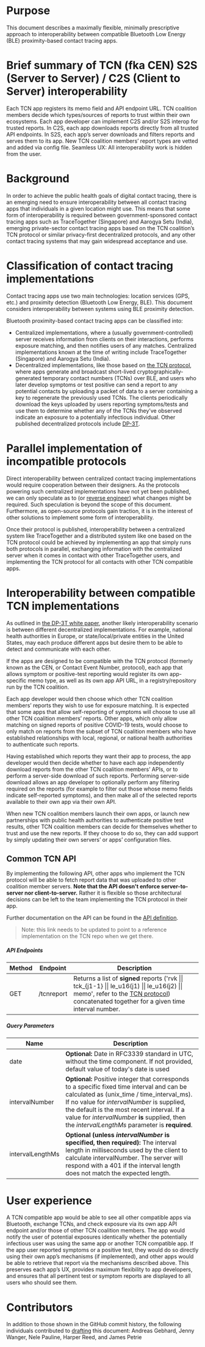   # Purpose
This document describes a maximally flexible, minimally prescriptive approach to interoperability between compatible Bluetooth Low Energy (BLE) proximity-based contact tracing apps.

# Brief summary of TCN (fka CEN) S2S (Server to Server) / C2S (Client to Server) interoperability
Each TCN app registers its memo field and API endpoint URL.
TCN coalition members decide which types/sources of reports to trust within their own ecosystems.
Each app developer can implement C2S and/or S2S interop for trusted reports.
In C2S, each app downloads reports directly from all trusted API endpoints.
In S2S, each app’s server downloads and filters reports and serves them to its app.
New TCN coalition members’ report types are vetted and added via config file.
Seamless UX: All interoperability work is hidden from the user.

# Background
In order to achieve the public health goals of digital contact tracing, there is an emerging need to ensure interoperability between all contact tracing apps that individuals in a given location might use. This means that some form of interoperability is required between government-sponsored contact tracing apps such as TraceTogether (Singapore) and Aarogya Setu (India), emerging private-sector contact tracing apps based on the TCN coalition’s TCN protocol or similar privacy-first decentralized protocols, and any other contact tracing systems that may gain widespread acceptance and use.

# Classification of contact tracing implementations
Contact tracing apps use two main technologies: location services (GPS, etc.) and proximity detection (Bluetooth Low Energy, BLE). This document considers interoperability between systems using BLE proximity detection.

Bluetooth proximity-based contact tracing apps can be classified into:
- Centralized implementations, where a (usually government-controlled) server receives information from clients on their interactions, performs exposure matching, and then notifies users of any matches. Centralized implementations known at the time of writing include TraceTogether (Singapore) and Aarogya Setu (India).
- Decentralized implementations, like those based on [the TCN protocol](https://github.com/TCNCoalition/TCN), where apps generate and broadcast short-lived cryptographically-generated temporary contact numbers (TCNs) over BLE, and users who later develop symptoms or test positive can send a report to any potential contacts by uploading a packet of data to a server containing a key to regenerate the previously used TCNs. The clients periodically download the keys uploaded by users reporting symptoms/tests and use them to determine whether any of the TCNs they’ve observed indicate an exposure to a potentially infectious individual. Other published decentralized protocols include [DP-3T](https://github.com/DP-3T/documents/blob/6ac18840fce3dd1c5e8f101dda7f036cffcbccee/DP3T%20White%20Paper.pdf).

# Parallel implementation of incompatible protocols
Direct interoperability between centralized contact tracing implementations would require cooperation between their designers. As the protocols powering such centralized implementations have not yet been published, we can only speculate as to (or [reverse engineer](https://medium.com/@frankvolkel/tracetogether-under-the-hood-7d5e509aeb5d)) what changes might be required. Such speculation is beyond the scope of this document. Furthermore, as open-source protocols gain traction, it is in the interest of other solutions to implement some form of interoperability.

Once their protocol is published, interoperability between a centralized system like TraceTogether and a distributed system like one based on the TCN protocol could be achieved by implementing an app that simply runs both protocols in parallel, exchanging information with the centralized server when it comes in contact with other TraceTogether users, and implementing the TCN protocol for all contacts with other TCN compatible apps.

# Interoperability between compatible TCN implementations
As outlined in [the DP-3T white paper](https://github.com/DP-3T/documents/blob/6ac18840fce3dd1c5e8f101dda7f036cffcbccee/DP3T%20White%20Paper.pdf), another likely interoperability scenario is between different decentralized implementations. For example, national health authorities in Europe, or state/local/private entities in the United States, may each produce different apps but desire them to be able to detect and communicate with each other.

If the apps are designed to be compatible with the TCN protocol (formerly known as the CEN, or Contact Event Number, protocol), each app that allows symptom or positive-test reporting would register its own app-specific memo type, as well as its own app API URL, in a registry/repository run by the TCN coalition.

Each app developer would then choose which other TCN coalition members’ reports they wish to use for exposure matching. It is expected that some apps that allow self-reporting of symptoms will choose to use all other TCN coalition members’ reports. Other apps, which only allow matching on signed reports of positive COVID-19 tests, would choose to only match on reports from the subset of TCN coalition members who have established relationships with local, regional, or national health authorities to authenticate such reports.

Having established which reports they want their app to process, the app developer would then decide whether to have each app independently download reports from the other TCN coalition members’ APIs, or to perform a server-side download of such reports. Performing server-side download allows an app developer to optionally perform any filtering required on the reports (for example to filter out those whose memo fields indicate self-reported symptoms), and then make all of the selected reports available to their own app via their own API.

When new TCN coalition members launch their own apps, or launch new partnerships with public health authorities to authenticate positive test results, other TCN coalition members can decide for themselves whether to trust and use the new reports. If they choose to do so, they can add support by simply updating their own servers’ or apps’ configuration files.

## Common TCN API

By implementing the following API, other apps who implement the TCN protocol will be able to fetch report data that was uploaded to other coalition member servers. **Note that the API doesn't enforce server-to-server nor client-to-server.** Rather it is flexible so those architectural decisions can be left to the team implementing the TCN protocol in their app.

Further documentation on the API can be found in the [API definition](https://github.com/Co-Epi/coepi-backend-aws/blob/master/api_definition/coepi_api_0.4.0.yml).
> Note: this link needs to be updated to point to a reference implementation on the TCN repo when we get there.

##### API Endpoints
| Method | Endpoint | Description |
| ------ | ------------ | ------------------------ |
| GET | /tcnreport | Returns a list of **signed** reports ('rvk \|\| tck_{j1-1} \|\| le_u16(j1) \|\| le_u16(j2) \|\| memo', refer to the [TCN protocol](https://github.com/TCNCoalition/TCN/blob/main/README.md)) concatenated together for a given time interval number. |

##### Query Parameters
| Name | Description |
| -------- | ---------------------- |
| date | **Optional:** Date in RFC3339 standard in UTC, without the time component. If not provided, default value of today's date is used |
| intervalNumber | **Optional:** Positive integer that corresponds to a specific fixed time interval and can be calculated as (unix_time / time_interval_ms). If no value for *intervalNumber* is supplied, the default is the most recent interval. If a value for *intervalNumber* **is** supplied, then the *intervalLengthMs* parameter is **required**. |
| intervalLengthMs | **Optional (unless *intervalNumber* is specified, then required):** The interval length in milliseconds used by the client to calculate intervalNumber. The server will respond with a 401 if the interval length does not match the expected length. |

# User experience

A TCN compatible app would be able to see all other compatible apps via Bluetooth, exchange TCNs, and check exposure via its own app API endpoint and/or those of other TCN coalition members. The app would notify the user of potential exposures identically whether the potentially infectious user was using the same app or another TCN compatible app. If the app user reported symptoms or a positive test, they would do so directly using their own app’s mechanisms (if implemented), and other apps would be able to retrieve that report via the mechanisms described above. This preserves each app’s UX, provides maximum flexibility to app developers, and ensures that all pertinent test or symptom reports are displayed to all users who should see them.

# Contributors

In addition to those shown in the GitHub commit history, the following individuals contributed to [drafting](https://docs.google.com/document/d/1B4Un1J04ZtwbY-xENkQFMLd9iDWm7ByjaPYumkTqotg/edit#) this document: Andreas Gebhard, Jenny Wanger, Nele Pauline, Harper Reed, and James Petrie
